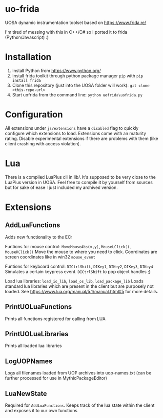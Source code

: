 # uo-frida

UOSA dynamic instrumentation toolset based on https://www.frida.re/

I'm tired of messing with this in C++/C# so I ported it to frida (Python/Javascript) :)

# Installation

1. Install Python from https://www.python.org/
1. Install frida toolkit through python package manager `pip` with `pip install frida`
1. Clone this repository (just into the UOSA folder will work): `git clone <this-repo-url>`
1. Start uofrida from the command line: `python uofrida\uofrida.py`

# Configuration

All extensions under `js/extensions` have a `disabled` flag to quickly configure which extensions to load. Extensions come with an maturity rating. Disable experimental extensions if there are problems with them (like client crashing with access violation).

# Lua

There is a compiled LuaPlus dll in lib/. It's supposed to be very close to the LuaPlus version in UOSA. Feel free to compile it by yourself from sources but for sake of ease I just included my archived version.

# Extensions

## AddLuaFunctions

Adds new functionality to the EC: 

Funtions for mouse control: `MoveMouseAbs(x,y)`, `MouseLClick()`, `MouseRClick()`
Move the mouse to where you need to click. Coordinates are screen coordinates like in win32 `mouse_event`

Funtions for keyboard control: `DICtrlShift`, `DIKey1`, `DIKey2`, `DIKey3`, `DIKey4`
Simulates a certain keypress event. `DICtrlShift` to pop object handles ;)

Load lua libraries: `load_io_lib`, `load_os_lib`, `load_package_lib`
Loads standard lua libraries which are present in the client but are purposely not loaded. See https://www.lua.org/manual/5.1/manual.html#5 for more details.

## PrintUOLuaFunctions

Prints all functions registered for calling from LUA

## PrintUOLuaLibraries

Prints all loaded lua libraries

## LogUOPNames

Logs all filenames loaded from UOP archives into uop-names.txt (can be further processed for use in MythicPackageEditor)

## LuaNewState

Required for `AddLuaFunctions`. Keeps track of the lua state within the client and exposes it to our own functions. 